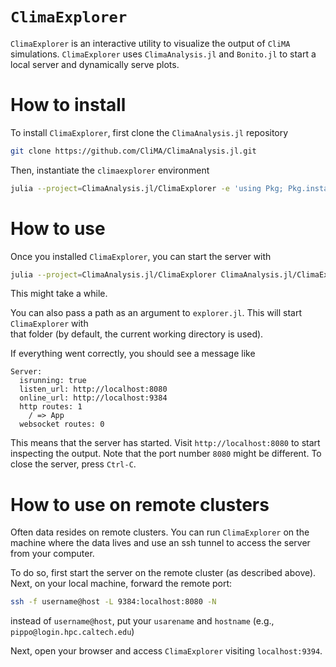 `ClimaExplorer`
=============

`ClimaExplorer` is an interactive utility to visualize the output of `CliMA`
simulations. `ClimaExplorer` uses `ClimaAnalysis.jl` and `Bonito.jl` to start a
local server and dynamically serve plots.

How to install
===============

To install `ClimaExplorer`, first clone the `ClimaAnalysis.jl` repository
```sh
git clone https://github.com/CliMA/ClimaAnalysis.jl.git
```
Then, instantiate the `climaexplorer` environment
```sh
julia --project=ClimaAnalysis.jl/ClimaExplorer -e 'using Pkg; Pkg.instantiate()'
```

How to use
==========

Once you installed `ClimaExplorer`, you can start the server with
```sh
julia --project=ClimaAnalysis.jl/ClimaExplorer ClimaAnalysis.jl/ClimaExplorer/explorer.jl 
```
This might take a while.

You can also pass a path as an argument to `explorer.jl`. This will start `ClimaExplorer` with  
that folder (by default, the current working directory is used).

If everything went correctly, you should see a message like
```
Server:
  isrunning: true
  listen_url: http://localhost:8080
  online_url: http://localhost:9384
  http routes: 1
    / => App
  websocket routes: 0
```
This means that the server has started. Visit `http://localhost:8080` to start
inspecting the output. Note that the port number `8080` might be different.
To close the server, press `Ctrl-C`.

How to use on remote clusters
=============================

Often data resides on remote clusters. You can run `ClimaExplorer` on the
machine where the data lives and use an ssh tunnel to access the server from
your computer.

To do so, first start the server on the remote cluster (as described above). 
Next, on your local machine, forward the remote port:
```bash
ssh -f username@host -L 9384:localhost:8080 -N
```
instead of `username@host`, put your `usarename` and `hostname` (e.g.,
`pippo@login.hpc.caltech.edu`)

Next, open your browser and access `ClimaExplorer` visiting `localhost:9394`.
